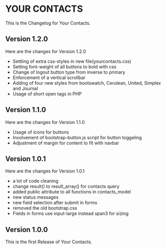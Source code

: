 YOUR CONTACTS
=============

This is the Changelog for Your Contacts.

Version 1.2.0
-------------

Here are the changes for Version 1.2.0

* Settling of extra css-styles in new file(yourcontacts.css)
* Setting font-weight of all buttons to bold with css
* Change of logout button type from inverse to primary
* Enforcement of a vertical scrollbar
* Adding of four new styles from bootswatch, Cerulean, United, Simplex and Journal
* Usage of short open tags in PHP

Version 1.1.0
-------------

Here are the changes for Version 1.1.0

* Usage of icons for buttons
* Involvement of bootstrap-button.js script for button toggeling
* Adjustment of margin for content to fit with navbar

Version 1.0.1
-------------

Here are the changes for Version 1.0.1

* a lot of code cleaning
* change result() to result_array() for contacts query
* added public attribute to all functions in contacts_model
* new status messages
* new field selection after submit in forms
* removed the old bootstrap.css
* Fields in forms use input-large instead span3 for sizing

Version 1.0.0
-------------

This is the first Release of Your Contacts.
